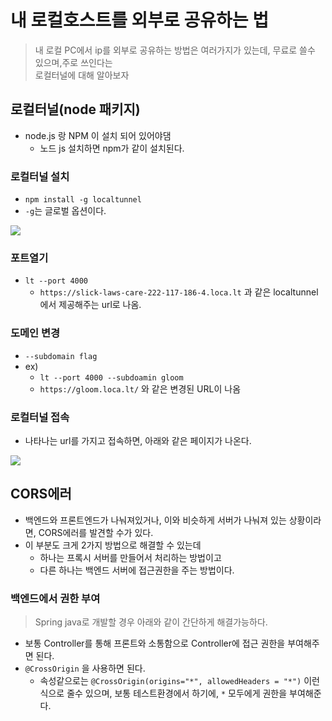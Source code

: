 # 내 로컬호스트를 외부로 공유하는 법 
> 내 로컬 PC에서 ip를 외부로 공유하는 방법은 여러가지가 있는데, 무료로 쓸수 있으며,주로 쓰인다는   
> 로컬터널에 대해 알아보자

## 로컬터널(node 패키지)

- node.js 랑 NPM 이 설치 되어 있어야댐
  - 노드 js 설치하면 npm가 같이 설치된다.

### 로컬터널 설치
- `npm install -g localtunnel`
- `-g`는 글로벌 옵션이다.

<img src="https://user-images.githubusercontent.com/104331549/187347993-e90367f1-0ace-4ca6-a67d-8563a4a61f75.png">


### 포트열기 
 - `lt --port 4000`
   - `https://slick-laws-care-222-117-186-4.loca.lt` 과 같은 localtunnel에서 제공해주는 url로 나옴.
### 도메인 변경
- `--subdomain flag`
- ex)
  - `lt --port 4000 --subdoamin gloom`
  - `https://gloom.loca.lt/` 와 같은 변경된 URL이 나옴
 

### 로컬터널 접속 
 - 나타나는 url를 가지고 접속하면, 아래와 같은 페이지가 나온다. 

 <img src="https://user-images.githubusercontent.com/104331549/187348519-b6dfea87-6aa0-42a1-b12b-37eb66e86912.png">


## CORS에러 
- 백엔드와 프론트엔드가 나눠져있거나, 이와 비슷하게 서버가 나눠져 있는 상황이라면, CORS에러를 발견할 수가 있다.
- 이 부분도 크게 2가지 방법으로 해결할 수 있는데 
  - 하나는 프록시 서버를 만들어서 처리하는 방법이고
  - 다른 하나는 백엔드 서버에 접근권한을 주는 방법이다. 

### 백엔드에서 권한 부여
> Spring java로 개발할 경우 아래와 같이 간단하게 해결가능하다. 
 - 보통 Controller를 통해 프론트와 소통함으로 Controller에 접근 권한을 부여해주면 된다. 
 - `@CrossOrigin` 을 사용하면 된다.
   - 속성같으로는 `@CrossOrigin(origins="*", allowedHeaders = "*")` 이런 식으로 줄수 있으며, 보통 테스트환경에서 하기에, `*` 모두에게 권한을 부여해준다.

